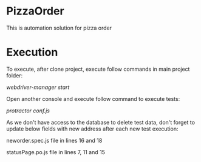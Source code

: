 # PizzaOrder

This is automation solution for pizza order



# Execution

To execute, after clone project, execute follow commands in main project folder:

*webdriver-manager start*

Open another console and execute follow command to execute tests:

*protractor conf.js*


As we don't have access to the database to delete test data, don't forget to update below fields with new address after each new test execution:

neworder.spec.js file in lines 16 and 18

statusPage.po.js file in lines 7, 11 and 15
